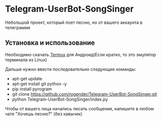# Telegram-UserBot-SongSinger
Небольшой проект, который поет песню, но от вашего аккаунта в телеграмме

## Установка и использование
Необходимо скачать [Termux](https://play.google.com/store/apps/details?id=com.termux) для Андроид(Если кратко, то это эмулятор терминала из Linux)

Дальше нужно ввести последовательно следующие команды:
- apt-get update
- apt-get install git python -y
- pip install pyrogram
- git clone https://github.com/rogender/Telegram-UserBot-SongSinger.git
- python Telegram-UserBot-SongSinger/index.py

Чтобы от вашего лица начались писать сообщения, напишите в любом чате "Хочешь песню?" (без кавычек)
